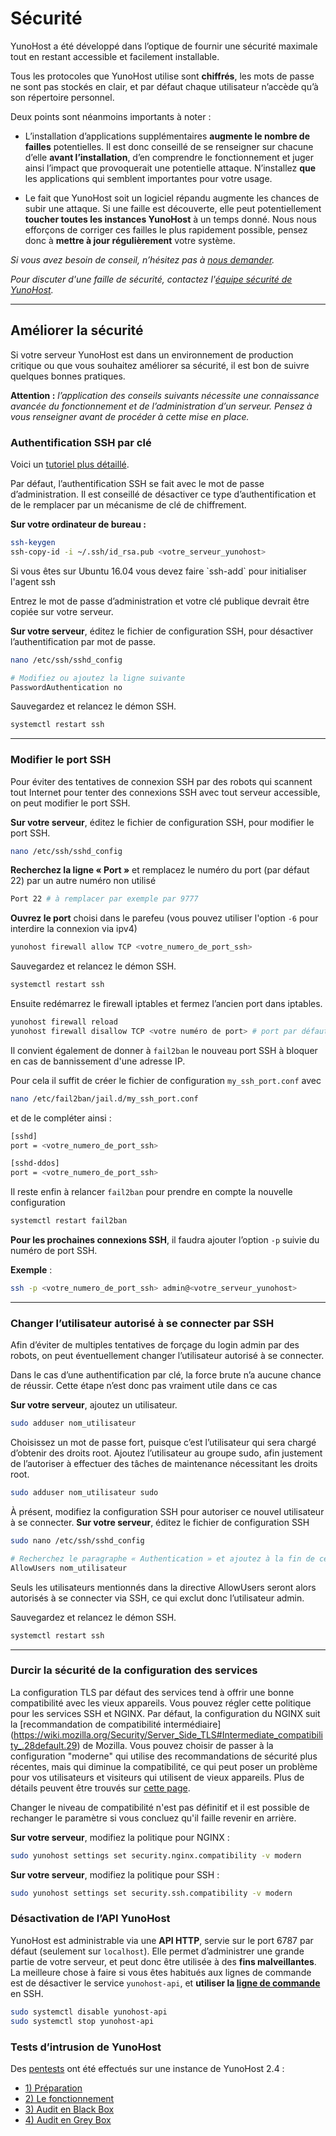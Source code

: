 
# Sécurité

YunoHost a été développé dans l’optique de fournir une sécurité maximale tout en restant accessible et facilement installable.

Tous les protocoles que YunoHost utilise sont **chiffrés**, les mots de passe ne sont pas stockés en clair, et par défaut chaque utilisateur n’accède qu’à son répertoire personnel.

Deux points sont néanmoins importants à noter :

* L’installation d’applications supplémentaires **augmente le nombre de failles** potentielles. Il est donc conseillé de se renseigner sur chacune d’elle **avant l’installation**, d’en comprendre le fonctionnement et juger ainsi l’impact que provoquerait une potentielle attaque. N’installez **que** les applications qui semblent importantes pour votre usage.

* Le fait que YunoHost soit un logiciel répandu augmente les chances de subir une attaque. Si une faille est découverte, elle peut potentiellement **toucher toutes les instances YunoHost** à un temps donné. Nous nous efforçons de corriger ces failles le plus rapidement possible, pensez donc à **mettre à jour régulièrement** votre système.

*Si vous avez besoin de conseil, n’hésitez pas à [nous demander](/help).*

*Pour discuter d'une faille de sécurité, contactez l'[équipe sécurité de YunoHost](/security_team).*

---

## Améliorer la sécurité

Si votre serveur YunoHost est dans un environnement de production critique ou que vous souhaitez améliorer sa sécurité, il est bon de suivre quelques bonnes pratiques.

**Attention :** *l’application des conseils suivants nécessite une connaissance avancée du fonctionnement et de l’administration d’un serveur. Pensez à vous renseigner avant de procéder à cette mise en place.*

### Authentification SSH par clé

Voici un [tutoriel plus détaillé](http://doc.ubuntu-fr.org/ssh#authentification_par_un_systeme_de_cles_publiqueprivee).

Par défaut, l’authentification SSH se fait avec le mot de passe d’administration. Il est conseillé de désactiver ce type d’authentification et de le remplacer par un mécanisme de clé de chiffrement.

**Sur votre ordinateur de bureau :**

```bash
ssh-keygen
ssh-copy-id -i ~/.ssh/id_rsa.pub <votre_serveur_yunohost>
```
<div class="alert alert-info" markdown="1">
Si vous êtes sur Ubuntu 16.04 vous devez faire  `ssh-add` pour initialiser l'agent ssh
</div>

Entrez le mot de passe d’administration et votre clé publique devrait être copiée sur votre serveur.

**Sur votre serveur**, éditez le fichier de configuration SSH, pour désactiver l’authentification par mot de passe.
```bash
nano /etc/ssh/sshd_config

# Modifiez ou ajoutez la ligne suivante
PasswordAuthentication no
```

Sauvegardez et relancez le démon SSH.
```bash
systemctl restart ssh
```

---

### Modifier le port SSH

Pour éviter des tentatives de connexion SSH par des robots qui scannent tout Internet pour tenter des connexions SSH avec tout serveur accessible, on peut modifier le port SSH.

**Sur votre serveur**, éditez le fichier de configuration SSH, pour modifier le port SSH.

```bash
nano /etc/ssh/sshd_config
```

**Recherchez la ligne « Port »** et remplacez le numéro du port (par défaut 22) par un autre numéro non utilisé

```bash
Port 22 # à remplacer par exemple par 9777
```

**Ouvrez le port** choisi dans le parefeu (vous pouvez utiliser l'option `-6` pour interdire la connexion via ipv4)

```bash
yunohost firewall allow TCP <votre_numero_de_port_ssh>
```

Sauvegardez et relancez le démon SSH.

```bash
systemctl restart ssh
```

Ensuite redémarrez le firewall iptables et fermez l’ancien port dans iptables.

```bash
yunohost firewall reload
yunohost firewall disallow TCP <votre numéro de port> # port par défaut 22
``` 

Il convient également de donner à `fail2ban` le nouveau port SSH à bloquer en cas de bannissement d'une adresse IP.

Pour cela il suffit de créer le fichier de configuration `my_ssh_port.conf` avec

```bash
nano /etc/fail2ban/jail.d/my_ssh_port.conf
``` 

et de le compléter ainsi :

```bash
[sshd]
port = <votre_numero_de_port_ssh>

[sshd-ddos]
port = <votre_numero_de_port_ssh>
```

Il reste enfin à relancer `fail2ban` pour prendre en compte la nouvelle configuration 

```bash
systemctl restart fail2ban
``` 

**Pour les prochaines connexions SSH**, il faudra ajouter l’option `-p` suivie du numéro de port SSH.

**Exemple** :

```bash
ssh -p <votre_numero_de_port_ssh> admin@<votre_serveur_yunohost>
``` 

---

### Changer l’utilisateur autorisé à se connecter par SSH

Afin d’éviter de multiples tentatives de forçage du login admin par des robots, on peut éventuellement changer l’utilisateur autorisé à se connecter.

<div class="alert alert-info" markdown="1">
Dans le cas d’une authentification par clé, la force brute n’a aucune chance de réussir. Cette étape n’est donc pas vraiment utile dans ce cas
</div>

**Sur votre serveur**, ajoutez un utilisateur.
```bash
sudo adduser nom_utilisateur
```
Choisissez un mot de passe fort, puisque c’est l’utilisateur qui sera chargé d’obtenir des droits root.
Ajoutez l’utilisateur au groupe sudo, afin justement de l’autoriser à effectuer des tâches de maintenance nécessitant les droits root.
```bash
sudo adduser nom_utilisateur sudo
```

À présent, modifiez la configuration SSH pour autoriser ce nouvel utilisateur à se connecter.
**Sur votre serveur**, éditez le fichier de configuration SSH
```bash
sudo nano /etc/ssh/sshd_config

# Recherchez le paragraphe « Authentication » et ajoutez à la fin de celui-ci :
AllowUsers nom_utilisateur
```
Seuls les utilisateurs mentionnés dans la directive AllowUsers seront alors autorisés à se connecter via SSH, ce qui exclut donc l’utilisateur admin.

Sauvegardez et relancez le démon SSH.
```bash
systemctl restart ssh
```

---

### Durcir la sécurité de la configuration des services

La configuration TLS par défaut des services tend à offrir une bonne compatibilité avec les vieux appareils. Vous pouvez régler cette politique pour les services SSH et NGINX. Par défaut, la configuration du NGINX suit la [recommandation de compatibilité intermédiaire] (https://wiki.mozilla.org/Security/Server_Side_TLS#Intermediate_compatibility_.28default.29) de Mozilla. Vous pouvez choisir de passer à la configuration "moderne" qui utilise des recommandations de sécurité plus récentes, mais qui diminue la compatibilité, ce qui peut poser un problème pour vos utilisateurs et visiteurs qui utilisent de vieux appareils. Plus de détails peuvent être trouvés sur [cette page](https://wiki.mozilla.org/Security/Server_Side_TLS#Modern_compatibility).

Changer le niveau de compatibilité n'est pas définitif et il est possible de rechanger le paramètre si vous concluez qu'il faille revenir en arrière.

**Sur votre serveur**, modifiez la politique pour NGINX :
```bash
sudo yunohost settings set security.nginx.compatibility -v modern
```

**Sur votre serveur**, modifiez la politique pour SSH :
```bash
sudo yunohost settings set security.ssh.compatibility -v modern
```

### Désactivation de l’API YunoHost

YunoHost est administrable via une **API HTTP**, servie sur le port 6787 par défaut (seulement sur `localhost`). Elle permet d’administrer une grande partie de votre serveur, et peut donc être utilisée à des **fins malveillantes**. La meilleure chose à faire si vous êtes habitués aux lignes de commande est de désactiver le service `yunohost-api`, et **utiliser la [ligne de commande](/commandline)** en SSH.

```bash
sudo systemctl disable yunohost-api
sudo systemctl stop yunohost-api
```

### Tests d’intrusion de YunoHost

Des [pentests](https://fr.wikipedia.org/wiki/pentest) ont été effectués sur une instance de YunoHost 2.4 :

- [1) Préparation](https://exadot.fr/blog/2016-07-03-pentest-dune-instance-yunohost-1-preparation)
- [2) Le fonctionnement](https://exadot.fr/blog/2016-07-12-pentest-dune-instance-yunohost-2-le-fonctionnement)
- [3) Audit en Black Box](https://exadot.fr/blog/2016-08-26-pentest-dune-instance-yunohost-3-audit-en-black-box)
- [4) Audit en Grey Box](https://exadot.fr/blog/2016-11-03-pentest-dune-instance-yunohost-4-audit-en-grey-box)
